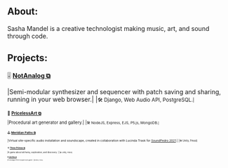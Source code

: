 ## About:

Sasha Mandel is a creative technologist making music, art, and sound through code. 

## Projects:

🎚️ **[NotAnalog ⧉](https://not-analog.onrender.com)**

|Semi-modular synthesizer and sequencer with patch saving and sharing, running in your web browser.|
|<small>🛠 Django, Web Audio API, PostgreSQL.<small>|

🎨 **[PricelessArt ⧉](https://priceless-art.onrender.com)**

|Procedural art generator and gallery.|
|<small>🛠 NodeJS, Express, EJS, P5.js, MongoDB.<small>|

🕹️ **[Meridian Paths ⧉](https://ikaia.itch.io/meridianpaths)**

|Virtual site-specific audio installation and soundscape, created in collaboration with Lucinda Trask for [SoundPedro 2021](https://soundpedro.art/2021/lucinda-trask-sasha-mandel/).|
|<small>🛠 Unity, Fmod<small>|

⚗️ **[Three Primes ⧉](https://3prime.itch.io/three-primes)**

|A game about alchemy, exploration, and discovery. |
|<small>🛠 Unity, Fmod<small>|

👾 **[Cafe Noir ⧉](https://ikaia.itch.io/cafe-noir)**

|A nostalgic 8-bit escape room game. |
|<small>🛠 Bitsy, HTML<small>|
